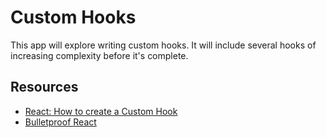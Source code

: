 # Custom Hooks

This app will explore writing custom hooks. It will include several hooks of increasing complexity before it's complete.

## Resources

- [React: How to create a Custom Hook](https://www.robinwieruch.de/react-custom-hook/)
- [Bulletproof React](https://github.com/alan2207/bulletproof-react)

